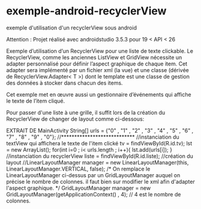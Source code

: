 # exemple-android-recyclerView
exemple d'utilisation d'un recyclerView sous android

Attention : Projet réalisé avec androidstudio 3.5.3 pour 19 < API < 26

Exemple d’utilisation d’un RecyclerView pour une liste de texte clickable. 
Le RecyclerView, comme les anciennes ListView et GridView nécessite un adapter personnalisé pour définir l’aspect graphique de chaque item.
Cet adapter sera implémenté par un fichier xml (la vue) et une classe (dérivée de RecyclerView.Adapter< T >) dont le template est une classe de gestion des données à stocker dans chacun des items.

Cet exemple met en œuvre aussi un gestionnaire d’événements qui affiche le texte de l’item cliqué.

Pour passer d'une liste à une grille, il suffit lors de la création du RecyclerView de changer de layout comme ci-dessous:

EXTRAIT DE MainActivity
         String[] urls = {"0" , "1" , "2" , "3" , "4" , "5" , "6" , "7" , "8" , "9" , "0"};
        //****************************
        //instanciation du textView qui affichera le texte de l'item clické
        tv = findViewById(R.id.tv);
        lst = new ArrayList<String>();
        for(int i=0 ; i< urls.length ; i++){
            lst.add(urls[i]);
        }
        //instanciation du recyclerView
        liste = findViewById(R.id.liste);
        //création du layout
        //LinearLayoutManager manager = new LinearLayoutManager(this, LinearLayoutManager.VERTICAL, false);
        /*
                On remplace le LinearLayoutManager ci-dessus par un GridLayoutManager auquel on précise le nombre de colonnes.
                il faut bien sur modifier le xml afin d'adapter l'aspect graphique.
        */
        GridLayoutManager manager = new GridLayoutManager(getApplicationContext() , 4);  // 4 est le nombre de colonnes.

